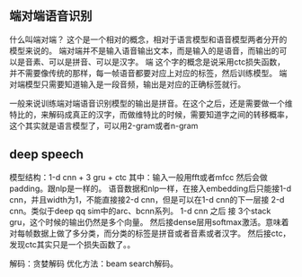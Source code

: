 ## 端对端语音识别
什么叫端对端？
这个是一个相对的概念，相对于语言模型和语音模型两者分开的模型来说的。
端对端并不是输入语音输出文本，而是输入的是语音，而输出的可以是音素、可以是拼音、可以是汉字。
端 这个字的概念是说采用ctc损失函数，并不需要像传统的那样，每一帧语音都要对应上对应的标签，然后训练模型。
端对端模型只需要知道输入是一段音频，输出是对应的正确标签就行。

一般来说训练端对端语音识别模型的输出是拼音。在这个之后，还是需要做一个维特比的，来解码成真正的汉字，而做维特比的时候，需要知道字之间的转移概率，这个其实就是语言模型了，可以用2-gram或者n-gram
## deep speech

模型结构：1-d cnn  + 3 gru + ctc
其中：输入一般用fft或者mfcc
    然后会做padding。跟nlp是一样的。
    语音数据和nlp一样，在接入embedding后只能接1-d cnn，并且width为1，不能直接接2-d cnn，但是可以在1-d cnn的下一层接 2-d cnn。类似于deep qq sim中的arc、bcnn系列。
    1-d cnn 之后 接 3个stack gru，这个时候的输出仍然是多个向量。
    然后接dense层用softmax激活。意味着对每帧数据上做了多分类，而分类的标签是拼音或者音素或者汉字。
    然后接ctc，发现ctc其实只是一个损失函数了。。

解码：贪婪解码
优化方法：beam search解码。


